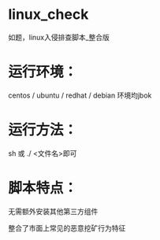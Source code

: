 # linux_check
如题，linux入侵排查脚本_整合版

# 运行环境：
centos / ubuntu / redhat / debian 环境均jbok
# 运行方法： 
sh 或 ./ <文件名>即可
# 脚本特点：
无需额外安装其他第三方组件

整合了市面上常见的恶意挖矿行为特征
